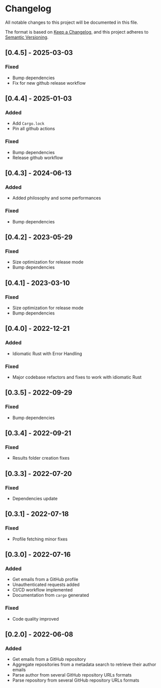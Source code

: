 # Changelog

All notable changes to this project will be documented in this file.

The format is based on [Keep a Changelog](https://keepachangelog.com/en/1.0.0/),
and this project adheres to [Semantic Versioning](https://semver.org/spec/v2.0.0.html).

## [0.4.5] - 2025-03-03

### Fixed

- Bump dependencies
- Fix for new github release workflow

## [0.4.4] - 2025-01-03

### Added

- Add `Cargo.lock`
- Pin all github actions

### Fixed

- Bump dependencies
- Release github workflow

## [0.4.3] - 2024-06-13

### Added

- Added philosophy and some performances

### Fixed

- Bump dependencies

## [0.4.2] - 2023-05-29

### Fixed

- Size optimization for release mode
- Bump dependencies

## [0.4.1] - 2023-03-10

### Fixed

- Size optimization for release mode
- Bump dependencies

## [0.4.0] - 2022-12-21

### Added

- Idiomatic Rust with Error Handling

### Fixed

- Major codebase refactors and fixes to work with idiomatic Rust

## [0.3.5] - 2022-09-29

### Fixed

- Bump dependencies

## [0.3.4] - 2022-09-21

### Fixed

- Results folder creation fixes

## [0.3.3] - 2022-07-20

### Fixed

- Dependencies update

## [0.3.1] - 2022-07-18

### Fixed

- Profile fetching minor fixes

## [0.3.0] - 2022-07-16

### Added

- Get emails from a GitHub profile
- Unauthenticated requests added
- CI/CD workflow implemented
- Documentation from `cargo` generated

### Fixed

- Code quality improved

## [0.2.0] - 2022-06-08

### Added

- Get emails from a GitHub repository
- Aggregate repositories from a metadata search to retrieve their author emails
- Parse author from several GitHub repository URLs formats
- Parse repository from several GitHub repository URLs formats
